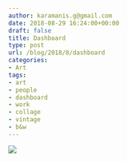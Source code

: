 ```yaml
---
author: karamanis.g@gmail.com
date: 2018-08-29 16:24:00+00:00
draft: false
title: Dashboard
type: post
url: /blog/2018/8/dashboard
categories:
- Art
tags:
- art
- people
- dashboard
- work
- collage
- vintage
- b&w
---
```


![](/images/2018-08-29-20188dashboard/IMG_0359.JPG)

